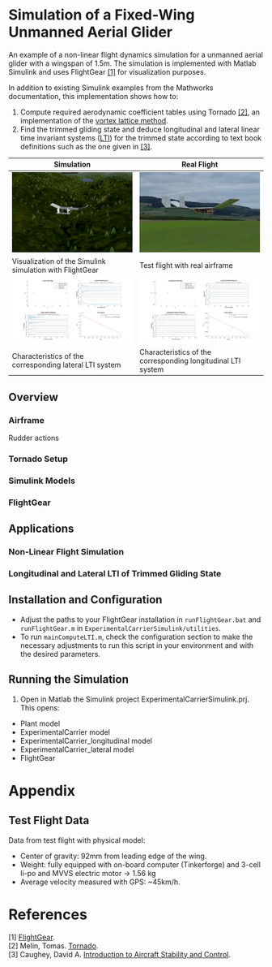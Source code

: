 # Simulation of a Fixed-Wing Unmanned Aerial Glider

An example of a non-linear flight dynamics simulation for a unmanned aerial glider with a wingspan of 1.5m. The simulation is implemented with Matlab Simulink and uses FlightGear [[1]](#flightgear) for visualization purposes. 

In addition to existing Simulink examples from the Mathworks documentation, this implementation shows how to:

1. Compute required aerodynamic coefficient tables using Tornado [[2]](#tornado), an implementation of the [vortex lattice method](https://en.wikipedia.org/wiki/Vortex_lattice_method). 
2. Find the trimmed gliding state and deduce longitudinal and lateral linear time invariant systems ([LTI](https://en.wikipedia.org/wiki/Linear_time-invariant_theory)) for the trimmed state according to text book definitions such as the one given in [[3]](#caughey).

Simulation | Real Flight
----------| ------------
<img src="./figures/FlightGear03.png" width="400"> | <img src="./figures/Airframe02.png" width="400">
Visualization of the Simulink simulation with FlightGear | Test flight with real airframe
<img src="./results/mainComputeLTIs/lateral.png" width="400"> | <img src="./results/mainComputeLTIs/longitudinal.png" width="400">
Characteristics of the corresponding lateral LTI system | Characteristics of the corresponding longitudinal LTI system

## Overview


### Airframe

Rudder actions

### Tornado Setup

### Simulink Models

### FlightGear

## Applications

### Non-Linear Flight Simulation

### Longitudinal and Lateral LTI of Trimmed Gliding State

## Installation and Configuration

* Adjust the paths to your FlightGear installation in `runFlightGear.bat` and `runFlightGear.m` in `ExperimentalCarrierSimulink/utilities`.
* To run `mainComputeLTI.m`, check the configuration section to make the necessary adjustments to run this script in your environment and with the desired parameters.

## Running the Simulation

1. Open in Matlab the Simulink project ExperimentalCarrierSimulink.prj. This opens:
  * Plant model
  * ExperimentalCarrier model
  * ExperimentalCarrier_longitudinal model
  * ExperimentalCarrier_lateral model
  * FlightGear

# Appendix

## Test Flight Data

Data from test flight with physical model:

* Center of gravity: 92mm from leading edge of the wing.
* Weight: fully equipped with on-board computer (Tinkerforge) and 3-cell li-po and MVVS electric motor -> 1.56 kg
* Average velocity measured with GPS: ~45km/h.

# References

[1] <a name="flightgear"></a> [FlightGear](http://www.flightgear.org/).  
[2] <a name="tornado"></a> Melin, Tomas. [Tornado](http://tornado.redhammer.se/).  
[3] <a name="caughey"></a> Caughey, David A. [Introduction to Aircraft Stability and Control](https://courses.cit.cornell.edu/mae5070/Caughey_2011_04.pdf).  

